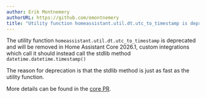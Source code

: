 ```yaml
---
author: Erik Montnemery
authorURL: https://github.com/emontnemery
title: "Utility function homeassistant.util.dt.utc_to_timestamp is deprecated"
---
```


The utility function `homeassistant.util.dt.utc_to_timestamp` is deprecated and will be removed in Home Assistant Core 2026.1, custom integrations which call it should instead call the stdlib method `datetime.datetime.timestamp()`

The reason for deprecation is that the stdlib method is just as fast as the utility function.

More details can be found in the [core PR](https://github.com/home-assistant/core/pull/131787).